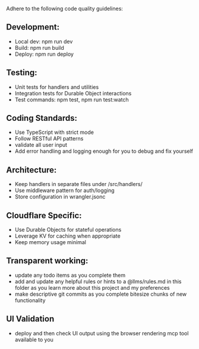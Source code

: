 Adhere to the following code quality guidelines:

## Development:
- Local dev: npm run dev
- Build: npm run build
- Deploy: npm run deploy

## Testing:
- Unit tests for handlers and utilities
- Integration tests for Durable Object interactions
- Test commands: npm test, npm run test:watch

## Coding Standards:
- Use TypeScript with strict mode
- Follow RESTful API patterns
- validate all user input
- Add error handling and logging enough for you to debug and fix yourself

## Architecture:
- Keep handlers in separate files under /src/handlers/
- Use middleware pattern for auth/logging
- Store configuration in wrangler.jsonc

## Cloudflare Specific:
- Use Durable Objects for stateful operations
- Leverage KV for caching when appropriate
- Keep memory usage minimal

## Transparent working:
- update any todo items as you complete them
- add and update any helpful rules or hints to a @llms/rules.md in this folder as you learn more about this project and my preferences
- make descriptive git commits as you complete bitesize chunks of new functionality

## UI Validation
- deploy and then check UI output using the browser rendering mcp tool available to you